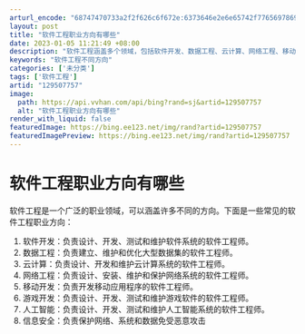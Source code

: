 ```yaml
---
arturl_encode: "68747470733a2f2f626c6f672e:6373646e2e6e65742f77656978696e5f34323539333133302f:61727469636c652f64657461696c732f313239353037373537"
layout: post
title: "软件工程职业方向有哪些"
date: 2023-01-05 11:21:49 +08:00
description: "软件工程涵盖多个领域，包括软件开发、数据工程、云计算、网络工程、移动应用开发、游戏开发、人工智能以及"
keywords: "软件工程不同方向"
categories: ['未分类']
tags: ['软件工程']
artid: "129507757"
image:
  path: https://api.vvhan.com/api/bing?rand=sj&artid=129507757
  alt: "软件工程职业方向有哪些"
render_with_liquid: false
featuredImage: https://bing.ee123.net/img/rand?artid=129507757
featuredImagePreview: https://bing.ee123.net/img/rand?artid=129507757
---
```


# 软件工程职业方向有哪些

软件工程是一个广泛的职业领域，可以涵盖许多不同的方向。下面是一些常见的软件工程职业方向：

1. 软件开发：负责设计、开发、测试和维护软件系统的软件工程师。
2. 数据工程：负责建立、维护和优化大型数据集的软件工程师。
3. 云计算：负责设计、开发和维护云计算系统的软件工程师。
4. 网络工程：负责设计、安装、维护和保护网络系统的软件工程师。
5. 移动开发：负责开发移动应用程序的软件工程师。
6. 游戏开发：负责设计、开发、测试和维护游戏软件的软件工程师。
7. 人工智能：负责设计、开发、测试和维护人工智能系统的软件工程师。
8. 信息安全：负责保护网络、系统和数据免受恶意攻击